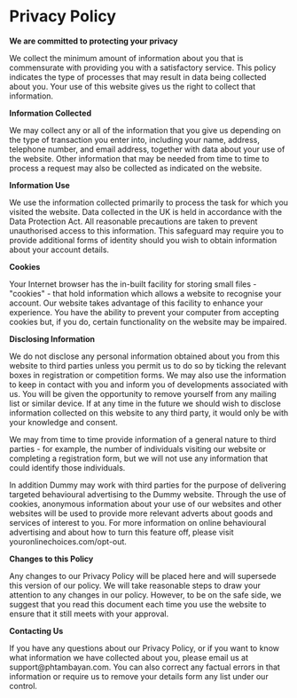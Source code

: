 <b><h1>Privacy Policy</h1></b>

<p><strong>We are committed to protecting your privacy</strong></p>

<p>We collect the minimum amount of information about you that is commensurate with providing you with a satisfactory service. This policy indicates the type of processes that may result in data being collected about you. Your use of this website gives us the right to collect that information.&nbsp;</p>

<p><strong>Information Collected</strong></p>

<p>We may collect any or all of the information that you give us depending on the type of transaction you enter into, including your name, address, telephone number, and email address, together with data about your use of the website. Other information that may be needed from time to time to process a request may also be collected as indicated on the website.</p>

<p><strong>Information Use</strong></p>

<p>We use the information collected primarily to process the task for which you visited the website. Data collected in the UK is held in accordance with the Data Protection Act. All reasonable precautions are taken to prevent unauthorised access to this information. This safeguard may require you to provide additional forms of identity should you wish to obtain information about your account details.</p>

<p><strong>Cookies</strong></p>

<p>Your Internet browser has the in-built facility for storing small files - &quot;cookies&quot; - that hold information which allows a website to recognise your account. Our website takes advantage of this facility to enhance your experience. You have the ability to prevent your computer from accepting cookies but, if you do, certain functionality on the website may be impaired.</p>

<p><strong>Disclosing Information</strong></p>

<p>We do not disclose any personal information obtained about you from this website to third parties unless you permit us to do so by ticking the relevant boxes in registration or competition forms. We may also use the information to keep in contact with you and inform you of developments associated with us. You will be given the opportunity to remove yourself from any mailing list or similar device. If at any time in the future we should wish to disclose information collected on this website to any third party, it would only be with your knowledge and consent.&nbsp;</p>

<p>We may from time to time provide information of a general nature to third parties - for example, the number of individuals visiting our website or completing a registration form, but we will not use any information that could identify those individuals.&nbsp;</p>

<p>In addition Dummy may work with third parties for the purpose of delivering targeted behavioural advertising to the Dummy website. Through the use of cookies, anonymous information about your use of our websites and other websites will be used to provide more relevant adverts about goods and services of interest to you. For more information on online behavioural advertising and about how to turn this feature off, please visit youronlinechoices.com/opt-out.</p>

<p><strong>Changes to this Policy</strong></p>

<p>Any changes to our Privacy Policy will be placed here and will supersede this version of our policy. We will take reasonable steps to draw your attention to any changes in our policy. However, to be on the safe side, we suggest that you read this document each time you use the website to ensure that it still meets with your approval.</p>

<p><strong>Contacting Us</strong></p>

<p>If you have any questions about our Privacy Policy, or if you want to know what information we have collected about you, please email us at support@phtambayan.com. You can also correct any factual errors in that information or require us to remove your details form any list under our control.</p>
